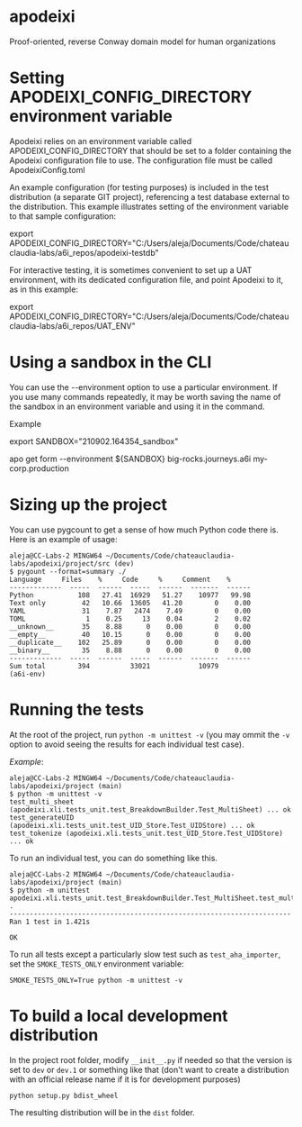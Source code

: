 # apodeixi
Proof-oriented, reverse Conway domain model for human organizations

# Setting APODEIXI_CONFIG_DIRECTORY environment variable

Apodeixi relies on an environment variable called APODEIXI_CONFIG_DIRECTORY that should be set to a folder containing 
the Apodeixi configuration file to use. The configuration file must be called ApodeixiConfig.toml

An example configuration (for testing purposes) is included in the test distribution (a separate GIT project), 
referencing a test database external to the distribution. This example illustrates setting of the environment variable to that sample configuration:

export APODEIXI_CONFIG_DIRECTORY="C:/Users/aleja/Documents/Code/chateauclaudia-labs/a6i_repos/apodeixi-testdb"

For interactive testing, it is sometimes convenient to set up a UAT environment, with its dedicated configuration
file, and point Apodeixi to it, as in this example:

export APODEIXI_CONFIG_DIRECTORY="C:/Users/aleja/Documents/Code/chateauclaudia-labs/a6i_repos/UAT_ENV"

# Using a sandbox in the CLI

You can use the --environment option to use a particular environment.
If you use many commands repeatedly, it may be worth saving the name of the sandbox in an environment variable and using
it in the command.

Example

export SANDBOX="210902.164354_sandbox"

apo get form --environment ${SANDBOX} big-rocks.journeys.a6i my-corp.production

# Sizing up the project

You can use pygcount to get a sense of how much Python code there is. Here is an example of usage:

    aleja@CC-Labs-2 MINGW64 ~/Documents/Code/chateauclaudia-labs/apodeixi/project/src (dev)
    $ pygount --format=summary ./
    Language     Files    %     Code     %     Comment    %
    -------------  -----  ------  -----  ------  -------  ------
    Python           108   27.41  16929   51.27    10977   99.98
    Text only         42   10.66  13605   41.20        0    0.00
    YAML              31    7.87   2474    7.49        0    0.00
    TOML               1    0.25     13    0.04        2    0.02
    __unknown__       35    8.88      0    0.00        0    0.00
    __empty__         40   10.15      0    0.00        0    0.00
    __duplicate__    102   25.89      0    0.00        0    0.00
    __binary__        35    8.88      0    0.00        0    0.00
    -------------  -----  ------  -----  ------  -------  ------
    Sum total        394          33021            10979
    (a6i-env)


# Running the tests

At the root of the project, run `python -m unittest -v` (you may ommit the `-v` option to avoid seeing the results for each individual test case).

*Example*:
 
```
aleja@CC-Labs-2 MINGW64 ~/Documents/Code/chateauclaudia-labs/apodeixi/project (main)
$ python -m unittest -v
test_multi_sheet (apodeixi.xli.tests_unit.test_BreakdownBuilder.Test_MultiSheet) ... ok
test_generateUID (apodeixi.xli.tests_unit.test_UID_Store.Test_UIDStore) ... ok
test_tokenize (apodeixi.xli.tests_unit.test_UID_Store.Test_UIDStore) ... ok
```

To run an individual test, you can do something like this.

```
aleja@CC-Labs-2 MINGW64 ~/Documents/Code/chateauclaudia-labs/apodeixi/project (main)
$ python -m unittest apodeixi.xli.tests_unit.test_BreakdownBuilder.Test_MultiSheet.test_multi_sheet
.
----------------------------------------------------------------------
Ran 1 test in 1.421s

OK
```

To run all tests except a particularly slow test such as `test_aha_importer`, set the `SMOKE_TESTS_ONLY` environment variable:

`SMOKE_TESTS_ONLY=True python -m unittest -v`

# To build a local development distribution

In the project root folder, modify `__init__.py` if needed so that the version is set to `dev` or `dev.1` or something like that
(don't want to create a distribution with an official release name if it is for development purposes)

`python setup.py bdist_wheel`

The resulting distribution will be in the `dist` folder.